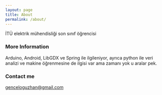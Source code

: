 ```yaml
---
layout: page
title: About
permalink: /about/
---
```


İTÜ elektrik mühendisliği son sınıf öğrencisi

### More Information

Arduino, Android, LibGDX ve Spring ile ilgileniyor, ayrıca python ile veri analizi ve makine öğrenmesine de ilgisi var ama zamanı yok u aralar pek.
### Contact me

[genceloguzhan@gmail.com](mailto:genceloguzhan@gmail.com)

